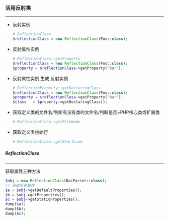 ### 活用反射类

---

- 反射实例

  ```php
  # ReflectionClass
  $reflectionClass = new ReflectionClass(Foo::class);
  ```

- 反射属性实例 

  ```php
  # ReflectionClass::getProperty
  $reflectionClass = new ReflectionClass(Foo::class);
  $property = $reflectionClass->getProperty('bar');
  ```
  
- 反射属性实例 生成 反射实例

  ```php
  # ReflectionProperty::getDeclaringClass
  $reflectionClass = new ReflectionClass(Foo::class);
  $property = $reflectionClass->getProperty('bar');
  $class   = $property->getDeclaringClass();
  ```

- 获取定义类的文件名/判断有没有类的文件名/判断是否=PHP核心类或扩展类

  ```php
  # ReflectionClass::getFileName 
  ```

- 获取定义类初始行

  ```php
  # ReflectionClass::getStartLine 
  ```

  

##### ReflectionClass

---

获取属性三种方法

```php
$obj = new ReflectionClass(DocParser::class);
// 获取所有属性
$a = $obj->getDefaultProperties();
$b = $obj->getProperties();
$c = $obj->getStaticProperties();
dump($a);
dump($b);
dump($c);
```























